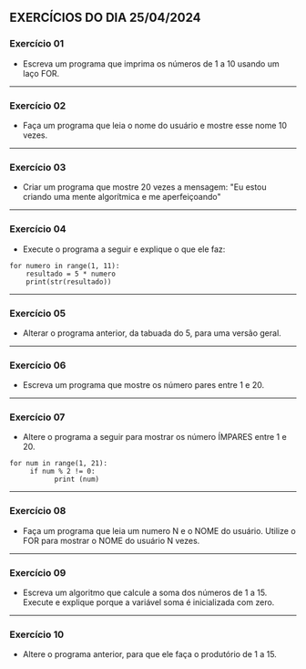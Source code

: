 ## EXERCÍCIOS DO DIA 25/04/2024

### Exercício 01

- Escreva um programa que imprima os números de 1 a 10 usando um laço FOR. 

<hr>

### Exercício 02

- Faça um programa que leia o nome do usuário e mostre esse nome 10 vezes.

<hr>

### Exercício 03

- Criar um programa que mostre 20 vezes a mensagem: "Eu estou criando uma mente algorítmica e me aperfeiçoando"

<hr>

### Exercício 04

- Execute o programa a seguir e explique o que ele faz:

````
for numero in range(1, 11): 
    resultado = 5 * numero
    print(str(resultado))
````
<hr>

### Exercício 05

- Alterar o programa anterior, da tabuada do 5, para uma versão geral.

<hr>

### Exercício 06

- Escreva um programa que mostre os número pares entre 1 e 20.

<hr>

### Exercício 07

- Altere o programa a seguir para mostrar os número ÍMPARES entre 1 e 20.

````
for num in range(1, 21): 
     if num % 2 != 0: 
           print (num)
````
<hr>

### Exercício 08

- Faça um programa que leia um numero N e o NOME do usuário. Utilize o FOR para mostrar o NOME do usuário N vezes.

<hr>

### Exercício 09

- Escreva um algoritmo que calcule a soma dos números de 1 a 15. Execute e explique porque a variável soma é inicializada com zero.

<hr>

### Exercício 10

- Altere o programa anterior, para que ele faça o produtório de 1 a 15.
